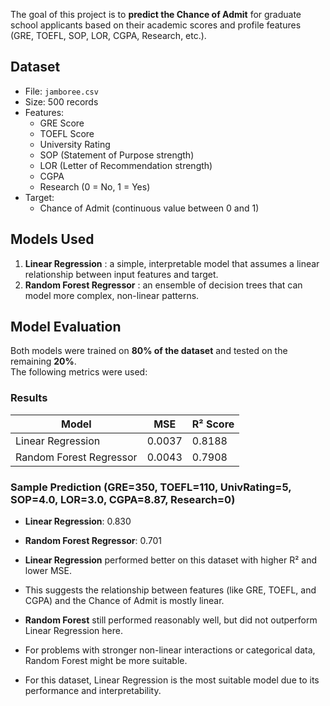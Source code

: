 The goal of this project is to **predict the Chance of Admit** for graduate school applicants based on their academic scores and profile features (GRE, TOEFL, SOP, LOR, CGPA, Research, etc.).

## Dataset
- File: `jamboree.csv`
- Size: 500 records
- Features:
  - GRE Score
  - TOEFL Score
  - University Rating
  - SOP (Statement of Purpose strength)
  - LOR (Letter of Recommendation strength)
  - CGPA
  - Research (0 = No, 1 = Yes)
- Target:
  - Chance of Admit (continuous value between 0 and 1)


##  Models Used
1. **Linear Regression** : a simple, interpretable model that assumes a linear relationship between input features and target.
2. **Random Forest Regressor** : an ensemble of decision trees that can model more complex, non-linear patterns.

## Model Evaluation

Both models were trained on **80% of the dataset** and tested on the remaining **20%**.  
The following metrics were used:


### Results
| Model                  | MSE    | R² Score |
|-------------------------|--------|----------|
| Linear Regression       | 0.0037 | 0.8188   |
| Random Forest Regressor | 0.0043 | 0.7908   |

### Sample Prediction (GRE=350, TOEFL=110, UnivRating=5, SOP=4.0, LOR=3.0, CGPA=8.87, Research=0)
- **Linear Regression**: 0.830  
- **Random Forest Regressor**: 0.701  

- **Linear Regression** performed better on this dataset with higher R² and lower MSE.  
- This suggests the relationship between features (like GRE, TOEFL, and CGPA) and the Chance of Admit is mostly linear.  
- **Random Forest** still performed reasonably well, but did not outperform Linear Regression here.  
- For problems with stronger non-linear interactions or categorical data, Random Forest might be more suitable.  
- For this dataset,  Linear Regression is the most suitable model due to its performance and interpretability.
